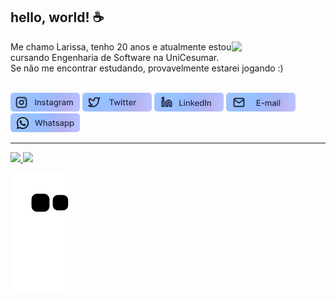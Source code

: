 <h2>hello, world! ☕</h2>
<img align="right" width="150" src="https://i.picasion.com/pic92/303eb8345dace09a13389fa7e8d1c6c1.gif"/> 
<div style="display: inline_block">
  
Me chamo Larissa, tenho 20 anos e atualmente estou cursando Engenharia de Software na UniCesumar. <br> Se não me encontrar estudando, provavelmente estarei jogando :)
<br>
  
  
</div>

<div style="display: inline_block"><br>
  <a href="https://www.instagram.com/larisncode/" target="_blank"><img src="https://github.com/larisn/larisn/blob/main/icones/Group%202.png" target="_blank"></a>
  <a href="https://twitter.com/larisncode" target="_blank"><img src="https://github.com/larisn/larisn/blob/main/icones/Group%201.png" target="_blank"></a>
  <a href="https://www.linkedin.com/in/larisn/" target="_blank"><img src="https://github.com/larisn/larisn/blob/main/icones/Group%203.png" target="_blank"></a>
  <a href="mailto:contatolarisn@gmail.com" target="_blank"><img src="https://github.com/larisn/larisn/blob/main/icones/Group%204.png" target="_blank"></a>
  <a href="https://contate.me/larisn" target="_blank"><img src="https://github.com/larisn/larisn/blob/main/icones/Group%206.png" target="_blank"></a>
</div>
<hr>
<div>
 <a href="https://github.com/larisn">
 <img width="52%" src="https://github-readme-stats-git-masterrstaa-rickstaa.vercel.app/api?username=larisn&show_icons=true&theme=material-palenight&include_all_commits=true&count_private=true"/>
 <img width="45%" src="https://github-readme-stats-sigma-five.vercel.app/api/top-langs/?username=larisn&layout=compact&langs_count=7&theme=material-palenight"/>
</div> 

  ![Snake animation](https://github.com/rafaballerini/rafaballerini/blob/output/github-contribution-grid-snake.svg)
